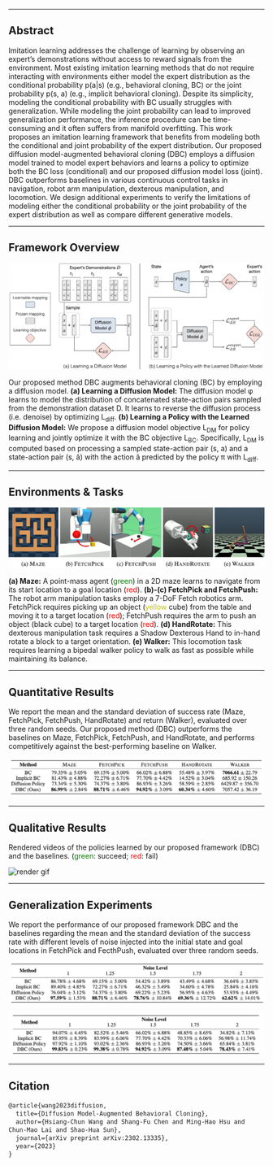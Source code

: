 
---

## Abstract

Imitation learning addresses the challenge of learning by observing an expert’s demonstrations without access to reward signals from the environment. Most existing imitation learning methods that do not require interacting with environments either model the expert distribution as the conditional probability p(a|s) (e.g., behavioral cloning, BC) or the joint probability p(s, a) (e.g., implicit behavioral cloning). Despite its simplicity, modeling the conditional probability with BC usually struggles with generalization. While modeling the joint probability can lead to improved generalization performance, the inference procedure can be time-consuming and it often suffers from manifold overfitting. This work proposes an imitation learning framework that benefits from modeling both the conditional and joint probability of the expert distribution. Our proposed diffusion model-augmented behavioral cloning (DBC) employs a diffusion model trained to model expert behaviors and learns a policy to optimize both the BC loss (conditional) and our proposed diffusion model loss (joint). DBC outperforms baselines in various continuous control tasks in navigation, robot arm manipulation, dexterous manipulation, and locomotion. We design additional experiments to verify the limitations of modeling either the conditional probability or the joint probability of the expert distribution as well as compare different generative models.

----

## Framework Overview 

![](./img/method.jpg "Illustration of our model")

Our proposed method DBC augments behavioral cloning (BC) by employing a diffusion model.
**(a) Learning a Diffusion Model:** The diffusion model φ learns to model the distribution of concatenated state-action pairs sampled from the demonstration dataset D. It learns to reverse the diffusion process (i.e. denoise) by optimizing L<sub>diff</sub>.
**(b) Learning a Policy with the Learned Diffusion Model:** We propose a diffusion model objective L<sub>DM</sub> for policy learning and jointly optimize it with the BC objective L<sub>BC</sub>. Specifically, L<sub>DM</sub> is computed based on processing a sampled state-action pair (s, a) and a state-action pair (s, a&#770;) with the action a&#770; predicted by the policy π with L<sub>diff</sub>.

----

## Environments & Tasks

![](./img/env.png "Environments and Tasks")


**(a) Maze:** A point-mass agent (<span style="color:green">green</span>) in a 2D maze learns to navigate from its start location to a goal location (<span style="color:red">red</span>).
**(b)-(c) FetchPick and FetchPush:** The robot arm manipulation tasks employ a 7-DoF Fetch robotics arm. FetchPick requires picking up an object (<span style="color:#c2c20c">yellow</span> cube) from the table and moving it to a target location (<span style="color:red">red</span>); FetchPush requires the arm to push an object (black cube) to a target location (<span style="color:red">red</span>).
**(d) HandRotate:** This dexterous manipulation task requires a Shadow Dexterous Hand to in-hand rotate a block to a target orientation.
**(e) Walker:** This locomotion task requires learning a bipedal walker policy to walk as fast as possible while maintaining its balance.

----

## Quantitative Results

We report the mean and the standard deviation of success rate (Maze, FetchPick, FetchPush, HandRotate) and return (Walker), evaluated over three random seeds. Our proposed method (DBC) outperforms the baselines on Maze, FetchPick, FetchPush, and HandRotate, and performs competitively against the best-performing baseline on Walker.

![](./img/quantitative_results.jpg "Comparisons to other baselines")


----


## Qualitative Results

Rendered videos of the policies learned by our proposed framework (DBC) and the baselines. (<span style="color:green">green</span>: succeed; <span style="color:red">red</span>: fail)

![](./img/qualitative_results.gif "render gif")

----

## Generalization Experiments

We report the performance of our proposed framework DBC and the baselines regarding the mean and the standard deviation of the success rate with different levels of noise injected into the initial state and goal locations in FetchPick and FecthPush, evaluated over three random seeds.

![FetchPick generalization experimental result](./img/pick.png "FetchPick generalization experimental result")

![FetchPush generalization experimental result](./img/push.png "FetchPush generalization experimental result")

----

## Citation
```
@article{wang2023diffusion,
  title={Diffusion Model-Augmented Behavioral Cloning},
  author={Hsiang-Chun Wang and Shang-Fu Chen and Ming-Hao Hsu and Chun-Mao Lai and Shao-Hua Sun},
  journal={arXiv preprint arXiv:2302.13335},
  year={2023}
}
```
<br>
